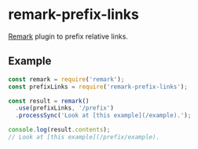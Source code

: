 # remark-prefix-links

[Remark](https://remark.js.org/) plugin to prefix relative links.

## Example

```js
const remark = require('remark');
const prefixLinks = require('remark-prefix-links');

const result = remark()
  .use(prefixLinks, '/prefix')
  .processSync('Look at [this example](/example).');

console.log(result.contents);
// Look at [this example](/prefix/example).
```
